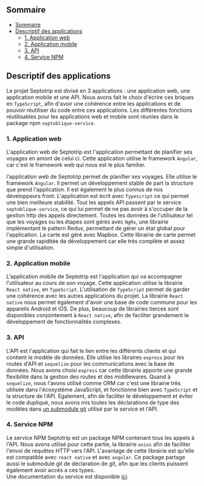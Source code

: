 ## Sommaire

- [Sommaire](#sommaire)
- [Descriptif des applications](#descriptif-des-applications)
  - [1. Application web](#1-application-web)
  - [2. Application mobile](#2-application-mobile)
  - [3. API](#3-api)
  - [4. Service NPM](#4-service-npm)

## Descriptif des applications

Le projet Septotrip est divisé en 3 applications : une application web, une application mobile et une API. 
Nous avons fait le choix d'écrire ces briques en `TypeScript`, afin d'avoir une cohérence entre les applications et de pouvoir réutiliser du code entre ces applications. Les différentes fonctions réutilisables pour les applications web et mobile sont réunies dans le package npm `septoblique-service`.

### 1. Application web

L'application web de Septotrip est l'application permettant de planifier ses voyages en amont de celui ci.
Cette application utilise le framework `Angular`, car c'est le framework web qui nous est le plus familier.

l'application web de Septotrip permet de planifier ses voyages.
Elle utilise le framework `Angular`. Il permet un développement stable de part la structure que prend l'application. Il est également le plus connus de nos développeurs front.
L'application est écrit avec `Typescript` ce qui permet une bien meilleure stabilité. 
Tout les appels API passent par le service `septoblique-service`, ce qui lui permet de ne pas avoir à s'occuper de la gestion http des appels directement.
Toutes les données de l'utilisateur tel que les voyages ou les étapes sont gérés avec `NgRx`, une librairie implémentant le pattern Redux, permettant de gérer un état global pour l'application.
La carte est géré avec Mapbox. Cette librairie de carte permet une grande rapiditée de développement car elle très complète et assez simple d'utilisation.

### 2. Application mobile

L'application mobile de Septotrip est l'application qui va accompagner l'utilisateur au cours de son voyage. 
Cette application utilise la librairie `React native`, en `TypeScript`. L'utilisation de `TypeScript` permet de garder une cohérence avec les autres applications du projet. La librairie `React native` nous permet également d'avoir une base de code commune pour les appareils Android et iOS.
De plus, beaucoup de librairies tierces sont disponibles conjointement à `React native`, afin de faciliter grandement le développement de fonctionnalités complexes.

### 3. API

L'API est l'application qui fait le lien entre les différents clients et qui contient le modèle de données.
Elle utilise les libraires `express` pour les routes d'API et `sequelize` pour les communications avec la base de données. Nous avons choisi `express` car cette librairie apporte une grande flexibilité dans la gestion des routes et des middlewares. Quand à `sequelize`, nous l'avons utilisé comme ORM car c'est une librairie très utilisée dans l'écosystème JavaScript, et fonctionne bien avec `TypeScript` et la structure de l'API.
Egalement, afin de faciliter le développement et éviter le code dupliqué, nous avons mis toutes les déclarations de type des modèles dans [un submodule git](https://github.com/La-Sectoblique/septotrip-types) utilisé par le service et l'API.

### 4. Service NPM

Le service NPM Septotrip est un package NPM contenant tous les appels à l'API. 
Nous avons utilisé pour cette partie, la librairie `axios` afin de faciliter l'envoi de requêtes HTTP vers l'API. L'avantage de cette librairie est qu'elle est compatible avec `react native` et avec `angular`.
Ce package partage aussi le submodule git de déclaration de git, afin que les clients puissent également avoir accès a ces types.   
Une documentation du service est disponible [ici](https://doc.septotrip.com).
